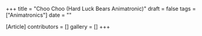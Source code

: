 +++
title = "Choo Choo (Hard Luck Bears Animatronic)"
draft = false
tags = ["Animatronics"]
date = ""

[Article]
contributors = []
gallery = []
+++